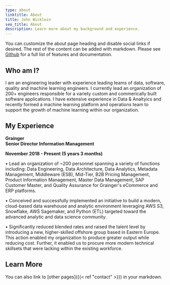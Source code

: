 ```yaml
---
type: about
linktitle: About
title: John Wicklein
seo_title: About
description: Learn more about my background and experience.
---
```


You can customize the about page heading and disable social links if desired. The rest of the content can be added with markdown. Please see [Github](https://github.com/wjh18/hugo-liftoff) for a full list of features and documentation.

## Who am I?

I am an engineering leader with experience leading teams of data, software, quality and machine learning engineers. I currently lead an organization of 200+ engineers responsible for a variety custom and commerically built software applications.  I have extensive experience in Data & Analtyics and recently formed a machine learning platform and operations team to support the growth of machine learning within our organization. 

## My Experience

**Grainger**  
**Senior Director Information Management**  

**November 2018 - Present (5 years 3 months)** 

• Lead an organization of ~200 personnel spanning a variety of functions including: Data Engineering, Data Architecture, Data Analytics, Metadata Management, Middleware (ESB), Mid-Tier, B2B Pricing Management, Product Information Management, Master Data Management, SAP Customer Master, and Quality Assurance for Grainger's eCommerce and ERP platforms.  

• Conceived and successfully implemented an initiative to build a modern, cloud-based data warehouse and analytic environment leveraging AWS S3, Snowflake, AWS Sagemaker, and Python (ETL) targeted toward the advanced analytic and data science community.  

• Significantly reduced blended rates and raised the talent level by introducing a new, higher-skilled offshore group based in Eastern Europe. This action enabled my organization to produce greater output while reducing cost. Further, it enabled us to procure more modern technical skillsets that were lacking within the existing workforce.

## Learn More

You can also link to [other pages]({{< ref "contact" >}}) in your markdown.
